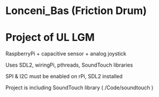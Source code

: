 # Lonceni_Bas (Friction Drum)

# Project of UL LGM

RaspberryPi + capacitive sensor + analog joystick

Uses SDL2, wiringPi, pthreads, SoundTouch libraries
 
SPI & I2C must be enabled on rPi, SDL2 installed
 
Project is including SoundTouch library ( /Code/soundtouch )
